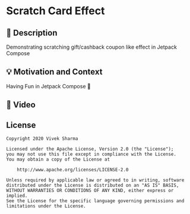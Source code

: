 # Scratch Card Effect


## :scroll: Description
Demonstrating scratching gift/cashback coupon like effect in Jetpack Compose


## :bulb: Motivation and Context
Having Fun in Jetpack Compose 🚀

## :camera_flash: Video



## License
```
Copyright 2020 Vivek Sharma

Licensed under the Apache License, Version 2.0 (the "License");
you may not use this file except in compliance with the License.
You may obtain a copy of the License at

    http://www.apache.org/licenses/LICENSE-2.0

Unless required by applicable law or agreed to in writing, software
distributed under the License is distributed on an "AS IS" BASIS,
WITHOUT WARRANTIES OR CONDITIONS OF ANY KIND, either express or implied.
See the License for the specific language governing permissions and
limitations under the License.
```